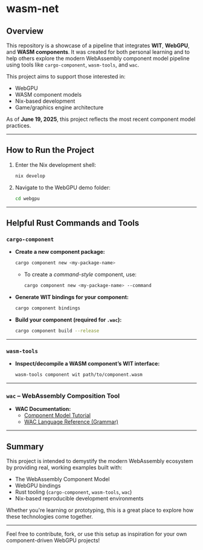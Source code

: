 # wasm-net

## Overview

This repository is a showcase of a pipeline that integrates **WIT**, **WebGPU**, and **WASM components**. It was created for both personal learning and to help others explore the modern WebAssembly component model pipeline using tools like `cargo-component`, `wasm-tools`, and `wac`.

This project aims to support those interested in:
- WebGPU
- WASM component models
- Nix-based development
- Game/graphics engine architecture

As of **June 19, 2025**, this project reflects the most recent component model practices.

---

## How to Run the Project

1. Enter the Nix development shell:
   ```bash
   nix develop
   ```

2. Navigate to the WebGPU demo folder:
   ```bash
   cd webgpu
   ```

---

## Helpful Rust Commands and Tools

### `cargo-component`
- **Create a new component package:**
  ```bash
  cargo component new <my-package-name>
  ```

  - To create a *command-style* component, use:
    ```bash
    cargo component new <my-package-name> --command
    ```

- **Generate WIT bindings for your component:**
  ```bash
  cargo component bindings
  ```

- **Build your component (required for `.wac`):**
  ```bash
  cargo component build --release
  ```

---

### `wasm-tools`

- **Inspect/decompile a WASM component’s WIT interface:**
  ```bash
  wasm-tools component wit path/to/component.wasm
  ```

---

### `wac` – WebAssembly Composition Tool

- **WAC Documentation:**
  - [Component Model Tutorial](https://component-model.bytecodealliance.org/tutorial.html)
  - [WAC Language Reference (Grammar)](https://github.com/bytecodealliance/wac/blob/main/LANGUAGE.md)

---

## Summary

This project is intended to demystify the modern WebAssembly ecosystem by providing real, working examples built with:
- The WebAssembly Component Model
- WebGPU bindings
- Rust tooling (`cargo-component`, `wasm-tools`, `wac`)
- Nix-based reproducible development environments

Whether you're learning or prototyping, this is a great place to explore how these technologies come together.

---

Feel free to contribute, fork, or use this setup as inspiration for your own component-driven WebGPU projects!
